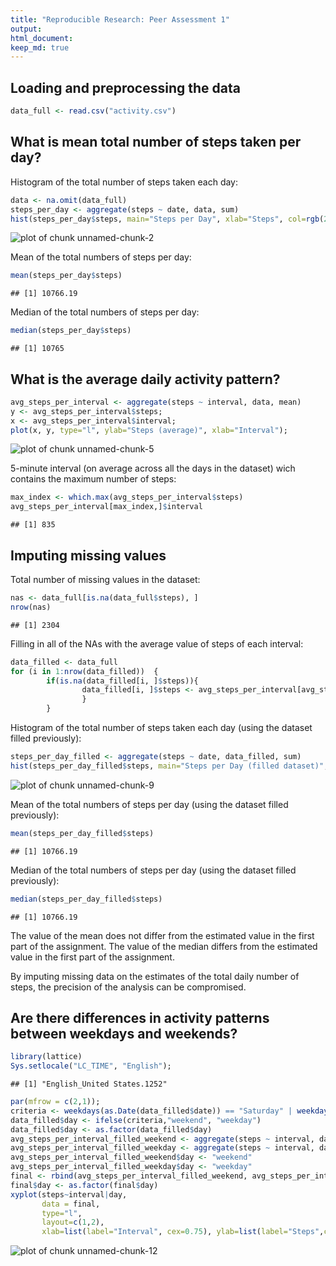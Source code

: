```yaml
---
title: "Reproducible Research: Peer Assessment 1"
output: 
html_document:
keep_md: true
---
```



## Loading and preprocessing the data


```r
data_full <- read.csv("activity.csv")
```

## What is mean total number of steps taken per day?

Histogram of the total number of steps taken each day:


```r
data <- na.omit(data_full)
steps_per_day <- aggregate(steps ~ date, data, sum)
hist(steps_per_day$steps, main="Steps per Day", xlab="Steps", col=rgb(255, 37, 0, maxColorValue=255));
```

![plot of chunk unnamed-chunk-2](figure/unnamed-chunk-2-1.png) 

Mean of the total numbers of steps per day:


```r
mean(steps_per_day$steps)
```

```
## [1] 10766.19
```

Median of the total numbers of steps per day:


```r
median(steps_per_day$steps)
```

```
## [1] 10765
```

## What is the average daily activity pattern?

```r
avg_steps_per_interval <- aggregate(steps ~ interval, data, mean)
y <- avg_steps_per_interval$steps;
x <- avg_steps_per_interval$interval;
plot(x, y, type="l", ylab="Steps (average)", xlab="Interval");
```

![plot of chunk unnamed-chunk-5](figure/unnamed-chunk-5-1.png) 

5-minute interval (on average across all the days in the dataset) wich contains the maximum number of steps:


```r
max_index <- which.max(avg_steps_per_interval$steps)
avg_steps_per_interval[max_index,]$interval
```

```
## [1] 835
```

## Imputing missing values

Total number of missing values in the dataset: 


```r
nas <- data_full[is.na(data_full$steps), ]
nrow(nas)
```

```
## [1] 2304
```

Filling in all of the NAs with the average value of steps of each interval: 

```r
data_filled <- data_full
for (i in 1:nrow(data_filled))  {
        if(is.na(data_filled[i, ]$steps)){
                data_filled[i, ]$steps <- avg_steps_per_interval[avg_steps_per_interval$interval == data_filled[i, ]$interval, ]$steps
                }
        }
```

Histogram of the total number of steps taken each day (using the dataset filled previously):


```r
steps_per_day_filled <- aggregate(steps ~ date, data_filled, sum)
hist(steps_per_day_filled$steps, main="Steps per Day (filled dataset)", xlab="Steps", col=rgb(255, 37, 0, maxColorValue=255));
```

![plot of chunk unnamed-chunk-9](figure/unnamed-chunk-9-1.png) 

Mean of the total numbers of steps per day (using the dataset filled previously):


```r
mean(steps_per_day_filled$steps)
```

```
## [1] 10766.19
```

Median of the total numbers of steps per day (using the dataset filled previously):


```r
median(steps_per_day_filled$steps)
```

```
## [1] 10766.19
```

The value of the mean does not differ from the estimated value in the first part of the assignment.
The value of the median differs from the estimated value in the first part of the assignment.

By imputing missing data on the estimates of the total daily number of steps, the precision of the analysis can be compromised.

## Are there differences in activity patterns between weekdays and weekends?


```r
library(lattice)
Sys.setlocale("LC_TIME", "English");
```

```
## [1] "English_United States.1252"
```

```r
par(mfrow = c(2,1));
criteria <- weekdays(as.Date(data_filled$date)) == "Saturday" | weekdays(as.Date(data_filled$date)) == "Sunday"
data_filled$day <- ifelse(criteria,"weekend", "weekday")
data_filled$day <- as.factor(data_filled$day)
avg_steps_per_interval_filled_weekend <- aggregate(steps ~ interval, data_filled[data_filled$day == "weekend", ], mean)
avg_steps_per_interval_filled_weekday <- aggregate(steps ~ interval, data_filled[data_filled$day == "weekday", ], mean)
avg_steps_per_interval_filled_weekend$day <- "weekend"
avg_steps_per_interval_filled_weekday$day <- "weekday"
final <- rbind(avg_steps_per_interval_filled_weekend, avg_steps_per_interval_filled_weekday)
final$day <- as.factor(final$day)
xyplot(steps~interval|day,       
       data = final,      
       type="l",        
       layout=c(1,2), 
       xlab=list(label="Interval", cex=0.75), ylab=list(label="Steps",cex=0.75), scales=list(cex=0.5), lwd=0.1)
```

![plot of chunk unnamed-chunk-12](figure/unnamed-chunk-12-1.png) 
